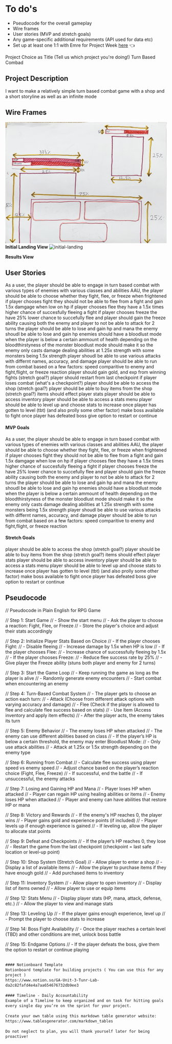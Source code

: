 # To do's 
- Pseudocode for the overall gameplay
- Wire frames
- User stories (MVP and stretch goals)
- Any game-specific additional requirements (API used for data etc)
- Set up at least one 1:1 with Emre for Project Week [here](https://calendly.com/emre-surmeli/1-1s-with-ga) 👈

Project Choice as Title (Tell us which project you're doing!)
Turn Based Combad
## Project Description 
I want to make a relatively simple turn based combat game with a shop and a short storyline as well as an infinite mode
## Wire Frames
![battle-wire-frame](./assets/battle%20.jpg)
**Initial Landing View**
![initial-landing](./assets/landing-page.jpeg)

**Results View**


## User Stories
As a user, 
the player should be able to engage in turn based combat with various types of enemies with various classes and abilities
AAU, the player should be able to choose whether they fight, flee, or freeze when frightened
if player chooses fight they should not be able to flee from a fight and gain 1.5x damgage when low on hp
if player chooses flee they have a 1.5x times higher chance of succesfully fleeing a fight
if player chooses freeze the have 25% lower chance to succefully flee and player should gain the freeze ability causing both the enemy and player to not be able to attack for 2 turns
the player should be able to lose and gain hp and mana
the enemy shoudl be able to lose and gain hp
enemies should have a bloodlust mode when the player is below a certain ammount of health depending on the bloodthirstyness of the monster
bloodlust mode should make it so the enemy only casts damage dealing abilities at 1.25x strength with some monsters being 1.5x strength 
player shoudl be able to use various attacks with differnt names, accuracy, and damage 
player should be able to run from combat based on a few factors: speed comparitive to enemy and fight,flight, or freeze reaction 
player should gain gold, and exp from winning fights (stretch goal?)
player should restart from last checkpoint if player loses combat (what's a checkpoint?)
player should be able to access the shop (stretch goal?)
player should be able to buy items from the shop (stretch goal?)
items should effect player stats 
player should be able to access inventory
player should be able to access a stats menu 
player should be able to level up and choose stats to increase 
once player has gotten to level (tbt) (and also prolly some other factor) make boss available to fight
once player has defeated boss give option to restart or continue 

#### MVP Goals
As a user, 
the player should be able to engage in turn based combat with various types of enemies with various classes and abilities
AAU, the player should be able to choose whether they fight, flee, or freeze when frightened
if player chooses fight they should not be able to flee from a fight and gain 1.5x damgage when low on hp
if player chooses flee they have a 1.5x times higher chance of succesfully fleeing a fight
if player chooses freeze the have 25% lower chance to succefully flee and player should gain the freeze ability causing both the enemy and player to not be able to attack for 2 turns
the player should be able to lose and gain hp and mana
the enemy shoudl be able to lose and gain hp
enemies should have a bloodlust mode when the player is below a certain ammount of health depending on the bloodthirstyness of the monster
bloodlust mode should make it so the enemy only casts damage dealing abilities at 1.25x strength with some monsters being 1.5x strength 
player shoudl be able to use various attacks with differnt names, accuracy, and damage 
player should be able to run from combat based on a few factors: speed comparitive to enemy and fight,flight, or freeze reaction 

#### Stretch Goals
player should be able to access the shop (stretch goal?)
player should be able to buy items from the shop (stretch goal?)
items should effect player stats 
player should be able to access inventory
player should be able to access a stats menu 
player should be able to level up and choose stats to increase 
once player has gotten to level (tbt) (and also prolly some other factor) make boss available to fight
once player has defeated boss give option to restart or continue 

## Pseudocode
// Pseudocode in Plain English for RPG Game

// Step 1: Start Game
// - Show the start menu
// - Ask the player to choose a reaction: Fight, Flee, or Freeze
// - Store the player's choice and adjust their stats accordingly

// Step 2: Initialize Player Stats Based on Choice
// - If the player chooses Fight:
//   - Disable fleeing
//   - Increase damage by 1.5x when HP is low
// - If the player chooses Flee:
//   - Increase chance of successfully fleeing by 1.5x
// - If the player chooses Freeze:
//   - Reduce flee success rate by 25%
//   - Give player the Freeze ability (stuns both player and enemy for 2 turns)

// Step 3: Start the Game Loop
// - Keep running the game as long as the player is alive
// - Randomly generate enemy encounters
// - Start combat when encountering an enemy

// Step 4: Turn-Based Combat System
// - The player gets to choose an action each turn:
//   - Attack (Choose from different attack options with varying accuracy and damage)
//   - Flee (Check if the player is allowed to flee and calculate flee success based on stats)
//   - Use Item (Access inventory and apply item effects)
// - After the player acts, the enemy takes its turn

// Step 5: Enemy Behavior
// - The enemy loses HP when attacked
// - The enemy can use different abilities based on class
// - If the player’s HP is below a certain threshold, the enemy may enter Bloodlust Mode:
//   - Only use attack abilities
//   - Attack at 1.25x or 1.5x strength depending on the enemy type

// Step 6: Running from Combat
// - Calculate flee success using player speed vs enemy speed
// - Adjust chance based on the player’s reaction choice (Fight, Flee, Freeze)
// - If successful, end the battle
// - If unsuccessful, the enemy attacks

// Step 7: Losing and Gaining HP and Mana
// - Player loses HP when attacked
// - Player can regain HP using healing abilities or items
// - Enemy loses HP when attacked
// - Player and enemy can have abilities that restore HP or mana

// Step 8: Victory and Rewards
// - If the enemy's HP reaches 0, the player wins
// - Player gains gold and experience points (if included)
// - Player levels up if enough experience is gained
// - If leveling up, allow the player to allocate stat points

// Step 9: Defeat and Checkpoints
// - If the player’s HP reaches 0, they lose
// - Restart the game from the last checkpoint (checkpoint = last safe location or level-up point)

// Step 10: Shop System (Stretch Goal)
// - Allow player to enter a shop
// - Display a list of available items
// - Allow the player to purchase items if they have enough gold
// - Add purchased items to inventory

// Step 11: Inventory System
// - Allow player to open inventory
// - Display list of items owned
// - Allow player to use or equip items

// Step 12: Stats Menu
// - Display player stats (HP, mana, attack, defense, etc.)
// - Allow the player to view and manage stats

// Step 13: Leveling Up
// - If the player gains enough experience, level up
// - Prompt the player to choose stats to increase

// Step 14: Boss Fight Availability
// - Once the player reaches a certain level (TBD) and other conditions are met, unlock boss battle

// Step 15: Endgame Options
// - If the player defeats the boss, give them the option to restart or continue playing



```

#### Notionboard Template
Notionboard template for building projects ( You can use this for any project )
https://www.notion.so/GA-Unit-3-Tunr-Lab-da2c82fafd4e4a7aa654676732db9ee3

#### Timeline - Daily Accountability
Example of a Timeline to keep organized and on task for hitting goals every single day you’re on the sprint for your project.

Create your own table using this markdown table generator website:
https://www.tablesgenerator.com/markdown_tables

Do not neglect to plan, you will thank yourself later for being proactive!